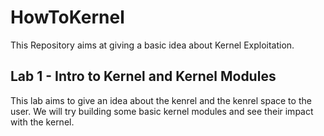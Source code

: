 # HowToKernel

This Repository aims at giving a basic idea about Kernel Exploitation.

## Lab 1 - Intro to Kernel and Kernel Modules

This lab aims to give an idea about the kenrel and the kenrel space to the user. 
We will try building some basic kernel modules and see their impact with the kernel.
